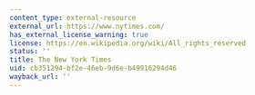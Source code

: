 ```yaml
---
content_type: external-resource
external_url: https://www.nytimes.com/
has_external_license_warning: true
license: https://en.wikipedia.org/wiki/All_rights_reserved
status: ''
title: The New York Times
uid: cb351294-bf2e-46eb-9d6e-b49916294d46
wayback_url: ''
---
```

